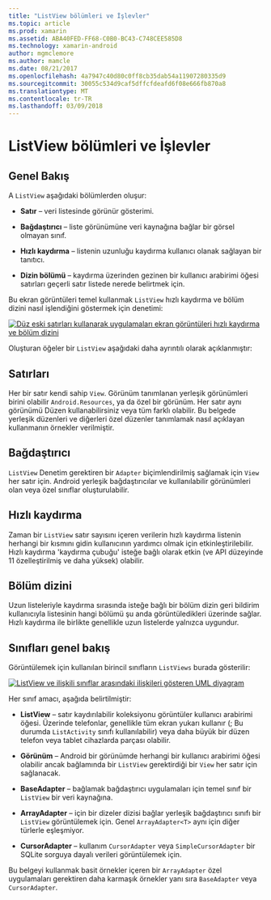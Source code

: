 ```yaml
---
title: "ListView bölümleri ve İşlevler"
ms.topic: article
ms.prod: xamarin
ms.assetid: ABA40FED-FF68-C0B0-BC43-C748CEE585D8
ms.technology: xamarin-android
author: mgmclemore
ms.author: mamcle
ms.date: 08/21/2017
ms.openlocfilehash: 4a7947c40d80c0ff8cb35dab54a11907280335d9
ms.sourcegitcommit: 30055c534d9caf5dffcfdeafd6f08e666fb870a8
ms.translationtype: MT
ms.contentlocale: tr-TR
ms.lasthandoff: 03/09/2018
---
```

# <a name="listview-parts-and-functionality"></a>ListView bölümleri ve İşlevler


## <a name="overview"></a>Genel Bakış

A `ListView` aşağıdaki bölümlerden oluşur:

- **Satır** &ndash; veri listesinde görünür gösterimi.

- **Bağdaştırıcı** &ndash; liste görünümüne veri kaynağına bağlar bir görsel olmayan sınıf.

- **Hızlı kaydırma** &ndash; listenin uzunluğu kaydırma kullanıcı olanak sağlayan bir tanıtıcı.

- **Dizin bölümü** &ndash; kaydırma üzerinden gezinen bir kullanıcı arabirimi öğesi satırları geçerli satır listede nerede belirtmek için.

Bu ekran görüntüleri temel kullanmak `ListView` hızlı kaydırma ve bölüm dizini nasıl işlendiğini göstermek için denetimi:

[![Düz eski satırları kullanarak uygulamaları ekran görüntüleri hızlı kaydırma ve bölüm dizini](parts-and-functionality-images/listviewparts.png)](parts-and-functionality-images/listviewparts.png#lightbox)

Oluşturan öğeler bir `ListView` aşağıdaki daha ayrıntılı olarak açıklanmıştır:


## <a name="rows"></a>Satırları

Her bir satır kendi sahip `View`. Görünüm tanımlanan yerleşik görünümleri birini olabilir `Android.Resources`, ya da özel bir görünüm. Her satır aynı görünümü Düzen kullanabilirsiniz veya tüm farklı olabilir. Bu belgede yerleşik düzenleri ve diğerleri özel düzenler tanımlamak nasıl açıklayan kullanmanın örnekler verilmiştir.


## <a name="adapter"></a>Bağdaştırıcı

`ListView` Denetim gerektiren bir `Adapter` biçimlendirilmiş sağlamak için `View` her satır için. Android yerleşik bağdaştırıcılar ve kullanılabilir görünümleri olan veya özel sınıflar oluşturulabilir.


## <a name="fast-scrolling"></a>Hızlı kaydırma

Zaman bir `ListView` satır sayısını içeren verilerin hızlı kaydırma listenin herhangi bir kısmını gidin kullanıcının yardımcı olmak için etkinleştirilebilir. Hızlı kaydırma 'kaydırma çubuğu' isteğe bağlı olarak etkin (ve API düzeyinde 11 özelleştirilmiş ve daha yüksek) olabilir.


## <a name="section-index"></a>Bölüm dizini

Uzun listeleriyle kaydırma sırasında isteğe bağlı bir bölüm dizin geri bildirim kullanıcıyla listesinin hangi bölümü şu anda görüntüledikleri üzerinde sağlar. Hızlı kaydırma ile birlikte genellikle uzun listelerde yalnızca uygundur.


## <a name="classes-overview"></a>Sınıfları genel bakış

Görüntülemek için kullanılan birincil sınıfların `ListViews` burada gösterilir:

[![ListView ve ilişkili sınıflar arasındaki ilişkileri gösteren UML diyagram](parts-and-functionality-images/image2.png)](parts-and-functionality-images/image2.png#lightbox)

Her sınıf amacı, aşağıda belirtilmiştir:

- **ListView** &ndash; satır kaydırılabilir koleksiyonu görüntüler kullanıcı arabirimi öğesi. Üzerinde telefonlar, genellikle tüm ekran yukarı kullanır (; Bu durumda `ListActivity` sınıfı kullanılabilir) veya daha büyük bir düzen telefon veya tablet cihazlarda parçası olabilir.

- **Görünüm** &ndash; Android bir görünümde herhangi bir kullanıcı arabirimi öğesi olabilir ancak bağlamında bir `ListView` gerektirdiği bir `View` her satır için sağlanacak.

- **BaseAdapter** &ndash; bağlamak bağdaştırıcı uygulamaları için temel sınıf bir `ListView` bir veri kaynağına.

- **ArrayAdapter** &ndash; için bir dizeler dizisi bağlar yerleşik bağdaştırıcı sınıfı bir `ListView` görüntülemek için. Genel `ArrayAdapter<T>` aynı için diğer türlerle eşleşmiyor.

- **CursorAdapter** &ndash; kullanım `CursorAdapter` veya `SimpleCursorAdapter` bir SQLite sorguya dayalı verileri görüntülemek için.

Bu belgeyi kullanmak basit örnekler içeren bir `ArrayAdapter` özel uygulamaları gerektiren daha karmaşık örnekler yanı sıra `BaseAdapter` veya `CursorAdapter`.

